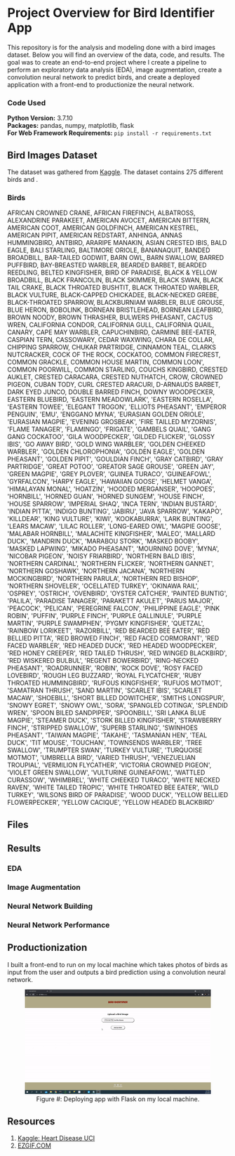 # Project Overview for Bird Identifier App

This repository is for the analysis and modeling done with a bird images dataset. Below you will find an overview of the data, code, and results. The goal was to create an end-to-end project where I create a pipeline to perform an exploratory data analysis (EDA), image augmentation, create a convolution neural network to predict birds, and create a deployed application with a front-end to productionize the neural network.

### Code Used 

**Python Version:** 3.7.10 <br />
**Packages:** pandas, numpy, matplotlib, flask<br />
**For Web Framework Requirements:**  ```pip install -r requirements.txt```  

## Bird Images Dataset

The dataset was gathered from [Kaggle](https://www.kaggle.com/ronitf/heart-disease-uci). The dataset contains 275 different birds and .

### Birds

AFRICAN CROWNED CRANE, AFRICAN FIREFINCH, ALBATROSS, ALEXANDRINE PARAKEET, AMERICAN AVOCET, AMERICAN BITTERN, AMERICAN COOT, AMERICAN GOLDFINCH, AMERICAN KESTREL, AMERICAN PIPIT, AMERICAN REDSTART, ANHINGA, ANNAS HUMMINGBIRD, ANTBIRD, ARARIPE MANAKIN, ASIAN CRESTED IBIS, BALD EAGLE, BALI STARLING, BALTIMORE ORIOLE, BANANAQUIT, BANDED BROADBILL, BAR-TAILED GODWIT, BARN OWL, BARN SWALLOW, BARRED PUFFBIRD, BAY-BREASTED WARBLER, BEARDED BARBET, BEARDED REEDLING, BELTED KINGFISHER, BIRD OF PARADISE, BLACK & YELLOW BROADBILL, BLACK FRANCOLIN, BLACK SKIMMER, BLACK SWAN, BLACK TAIL CRAKE, BLACK THROATED BUSHTIT, BLACK THROATED WARBLER, BLACK VULTURE, BLACK-CAPPED CHICKADEE, BLACK-NECKED GREBE, BLACK-THROATED SPARROW, BLACKBURNIAM WARBLER, BLUE GROUSE, BLUE HERON, BOBOLINK, BORNEAN BRISTLEHEAD, BORNEAN LEAFBIRD, BROWN NOODY, BROWN THRASHER, BULWERS PHEASANT, CACTUS WREN, CALIFORNIA CONDOR, CALIFORNIA GULL, CALIFORNIA QUAIL, CANARY, CAPE MAY WARBLER, CAPUCHINBIRD, CARMINE BEE-EATER, CASPIAN TERN, CASSOWARY, CEDAR WAXWING, CHARA DE COLLAR, CHIPPING SPARROW, CHUKAR PARTRIDGE, CINNAMON TEAL, CLARKS NUTCRACKER, COCK OF THE  ROCK, COCKATOO, COMMON FIRECREST, COMMON GRACKLE, COMMON HOUSE MARTIN, COMMON LOON', COMMON POORWILL, COMMON STARLING, COUCHS KINGBIRD, CRESTED AUKLET, CRESTED CARACARA, CRESTED NUTHATCH, CROW, CROWNED PIGEON, CUBAN TODY, CURL CRESTED ARACURI, D-ARNAUDS BARBET, DARK EYED JUNCO, DOUBLE BARRED FINCH, DOWNY WOODPECKER, EASTERN BLUEBIRD,
       'EASTERN MEADOWLARK', 'EASTERN ROSELLA', 'EASTERN TOWEE',
       'ELEGANT TROGON', 'ELLIOTS  PHEASANT', 'EMPEROR PENGUIN', 'EMU',
       'ENGGANO MYNA', 'EURASIAN GOLDEN ORIOLE', 'EURASIAN MAGPIE',
       'EVENING GROSBEAK', 'FIRE TAILLED MYZORNIS', 'FLAME TANAGER',
       'FLAMINGO', 'FRIGATE', 'GAMBELS QUAIL', 'GANG GANG COCKATOO',
       'GILA WOODPECKER', 'GILDED FLICKER', 'GLOSSY IBIS', 'GO AWAY BIRD',
       'GOLD WING WARBLER', 'GOLDEN CHEEKED WARBLER',
       'GOLDEN CHLOROPHONIA', 'GOLDEN EAGLE', 'GOLDEN PHEASANT',
       'GOLDEN PIPIT', 'GOULDIAN FINCH', 'GRAY CATBIRD', 'GRAY PARTRIDGE',
       'GREAT POTOO', 'GREATOR SAGE GROUSE', 'GREEN JAY', 'GREEN MAGPIE',
       'GREY PLOVER', 'GUINEA TURACO', 'GUINEAFOWL', 'GYRFALCON',
       'HARPY EAGLE', 'HAWAIIAN GOOSE', 'HELMET VANGA', 'HIMALAYAN MONAL',
       'HOATZIN', 'HOODED MERGANSER', 'HOOPOES', 'HORNBILL',
       'HORNED GUAN', 'HORNED SUNGEM', 'HOUSE FINCH', 'HOUSE SPARROW',
       'IMPERIAL SHAQ', 'INCA TERN', 'INDIAN BUSTARD', 'INDIAN PITTA',
       'INDIGO BUNTING', 'JABIRU', 'JAVA SPARROW', 'KAKAPO', 'KILLDEAR',
       'KING VULTURE', 'KIWI', 'KOOKABURRA', 'LARK BUNTING',
       'LEARS MACAW', 'LILAC ROLLER', 'LONG-EARED OWL', 'MAGPIE GOOSE',
       'MALABAR HORNBILL', 'MALACHITE KINGFISHER', 'MALEO',
       'MALLARD DUCK', 'MANDRIN DUCK', 'MARABOU STORK', 'MASKED BOOBY',
       'MASKED LAPWING', 'MIKADO  PHEASANT', 'MOURNING DOVE', 'MYNA',
       'NICOBAR PIGEON', 'NOISY FRIARBIRD', 'NORTHERN BALD IBIS',
       'NORTHERN CARDINAL', 'NORTHERN FLICKER', 'NORTHERN GANNET',
       'NORTHERN GOSHAWK', 'NORTHERN JACANA', 'NORTHERN MOCKINGBIRD',
       'NORTHERN PARULA', 'NORTHERN RED BISHOP', 'NORTHERN SHOVELER',
       'OCELLATED TURKEY', 'OKINAWA RAIL', 'OSPREY', 'OSTRICH',
       'OVENBIRD', 'OYSTER CATCHER', 'PAINTED BUNTIG', 'PALILA',
       'PARADISE TANAGER', 'PARAKETT  AKULET', 'PARUS MAJOR', 'PEACOCK',
       'PELICAN', 'PEREGRINE FALCON', 'PHILIPPINE EAGLE', 'PINK ROBIN',
       'PUFFIN', 'PURPLE FINCH', 'PURPLE GALLINULE', 'PURPLE MARTIN',
       'PURPLE SWAMPHEN', 'PYGMY KINGFISHER', 'QUETZAL',
       'RAINBOW LORIKEET', 'RAZORBILL', 'RED BEARDED BEE EATER',
       'RED BELLIED PITTA', 'RED BROWED FINCH', 'RED FACED CORMORANT',
       'RED FACED WARBLER', 'RED HEADED DUCK', 'RED HEADED WOODPECKER',
       'RED HONEY CREEPER', 'RED TAILED THRUSH', 'RED WINGED BLACKBIRD',
       'RED WISKERED BULBUL', 'REGENT BOWERBIRD', 'RING-NECKED PHEASANT',
       'ROADRUNNER', 'ROBIN', 'ROCK DOVE', 'ROSY FACED LOVEBIRD',
       'ROUGH LEG BUZZARD', 'ROYAL FLYCATCHER',
       'RUBY THROATED HUMMINGBIRD', 'RUFOUS KINGFISHER', 'RUFUOS MOTMOT',
       'SAMATRAN THRUSH', 'SAND MARTIN', 'SCARLET IBIS', 'SCARLET MACAW',
       'SHOEBILL', 'SHORT BILLED DOWITCHER', 'SMITHS LONGSPUR',
       'SNOWY EGRET', 'SNOWY OWL', 'SORA', 'SPANGLED COTINGA',
       'SPLENDID WREN', 'SPOON BILED SANDPIPER', 'SPOONBILL',
       'SRI LANKA BLUE MAGPIE', 'STEAMER DUCK', 'STORK BILLED KINGFISHER',
       'STRAWBERRY FINCH', 'STRIPPED SWALLOW', 'SUPERB STARLING',
       'SWINHOES PHEASANT', 'TAIWAN MAGPIE', 'TAKAHE', 'TASMANIAN HEN',
       'TEAL DUCK', 'TIT MOUSE', 'TOUCHAN', 'TOWNSENDS WARBLER',
       'TREE SWALLOW', 'TRUMPTER SWAN', 'TURKEY VULTURE',
       'TURQUOISE MOTMOT', 'UMBRELLA BIRD', 'VARIED THRUSH',
       'VENEZUELIAN TROUPIAL', 'VERMILION FLYCATHER',
       'VICTORIA CROWNED PIGEON', 'VIOLET GREEN SWALLOW',
       'VULTURINE GUINEAFOWL', 'WATTLED CURASSOW', 'WHIMBREL',
       'WHITE CHEEKED TURACO', 'WHITE NECKED RAVEN',
       'WHITE TAILED TROPIC', 'WHITE THROATED BEE EATER', 'WILD TURKEY',
       'WILSONS BIRD OF PARADISE', 'WOOD DUCK',
       'YELLOW BELLIED FLOWERPECKER', 'YELLOW CACIQUE',
       'YELLOW HEADED BLACKBIRD'

## Files

## Results

### EDA

### Image Augmentation

### Neural Network Building

### Neural Network Performance

## Productionization

I built a front-end to run on my local machine which takes photos of birds as input from the user and outputs a bird prediction using a convolution neural network.

<div align="center">

<figure>
<img src="images/deployment3.gif"><br/>
  <figcaption>Figure #: Deploying app with Flask on my local machine.</figcaption>
</figure>

</div>

## Resources

1. [Kaggle: Heart Disease UCI](https://www.kaggle.com/ronitf/heart-disease-uci)
2. [EZGIF.COM](https://ezgif.com/)
